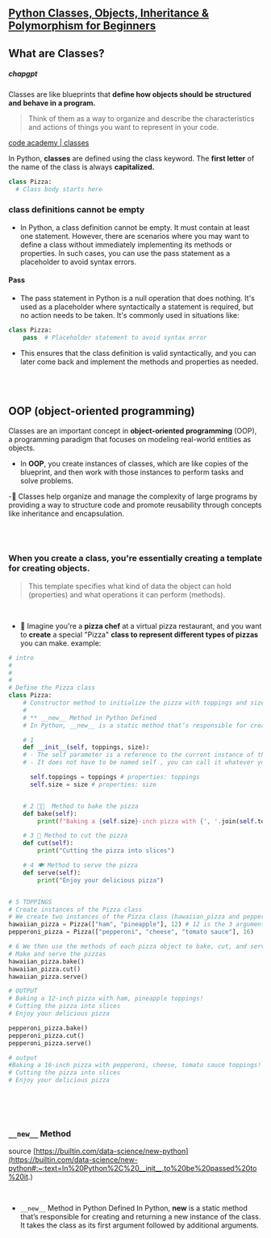 ## [Python Classes, Objects, Inheritance & Polymorphism for Beginners](https://youtu.be/RpBBzci_cBk?feature=shared)

## What are Classes?

##### chapgpt

Classes are like blueprints that **define how objects should be structured and behave in a program.**

> Think of them as a way to organize and describe the characteristics and actions of things you want to represent in your code.

[code academy | classes](https://www.codecademy.com/resources/docs/python/classes)

In Python, **classes** are defined using the class keyword. The **first letter** of the name of the class is always **capitalized.**

```python
class Pizza:
  # Class body starts here
```

### class definitions cannot be empty

- In Python, a class definition cannot be empty. It must contain at least one statement. However, there are scenarios where you may want to define a class without immediately implementing its methods or properties. In such cases, you can use the pass statement as a placeholder to avoid syntax errors.

#### Pass

- The pass statement in Python is a null operation that does nothing. It's used as a placeholder where syntactically a statement is required, but no action needs to be taken. It's commonly used in situations like:

```python
class Pizza:
    pass  # Placeholder statement to avoid syntax error

```

- This ensures that the class definition is valid syntactically, and you can later come back and implement the methods and properties as needed.

<br>

<br>

## OOP (object-oriented programming)

Classes are an important concept in **object-oriented programming** (OOP), a programming paradigm that focuses on modeling real-world entities as objects.

- In **OOP**, you create instances of classes, which are like copies of the blueprint, and then work with those instances to perform tasks and solve problems.

-🍓 Classes help organize and manage the complexity of large programs by providing a way to structure code and promote reusability through concepts like inheritance and encapsulation.

<br>
<br>

### When you create a class, you're essentially creating a template for creating objects.

> This template specifies what kind of data the object can hold (properties) and what operations it can perform (methods).

<br>

- 🍕 Imagine you're a **pizza chef** at a virtual pizza restaurant, and you want to **create** a special "Pizza" **class to represent different types of pizzas** you can make. example:

```python
# intro
#
#
#
# Define the Pizza class
class Pizza:
    # Constructor method to initialize the pizza with toppings and size
    #
    # ** __new__ Method in Python Defined
    # In Python, __new__ is a static method that’s responsible for creating and returning a new instance of the class. It takes the class as its first argument followed by additional arguments.

    # 1
    def __init__(self, toppings, size):
    # - The self parameter is a reference to the current instance of the class, and is used to access variables that belongs to the class.
    # - It does not have to be named self , you can call it whatever you like (rainbow, potato but keep it clear), but it has to be the first parameter of any function in the class:

      self.toppings = toppings # properties: toppings
      self.size = size # properties: size


    # 2 🧑‍🍳  Method to bake the pizza
    def bake(self):
        print(f"Baking a {self.size}-inch pizza with {', '.join(self.toppings)} toppings!")

    # 3 🔪 Method to cut the pizza
    def cut(self):
        print("Cutting the pizza into slices")

    # 4 🍽️ Method to serve the pizza
    def serve(self):
        print("Enjoy your delicious pizza")


# 5 TOPPINGS
# Create instances of the Pizza class
# We create two instances of the Pizza class (hawaiian_pizza and pepperoni_pizza) with different toppings and sizes.
hawaiian_pizza = Pizza(["ham", "pineapple"], 12) # 12 is the 3 argument on line 13, which is then assigned to self.size
pepperoni_pizza = Pizza(["pepperoni", "cheese", "tomato sauce"], 16)

# 6 We then use the methods of each pizza object to bake, cut, and serve the pizzas.
# Make and serve the pizzas
hawaiian_pizza.bake()
hawaiian_pizza.cut()
hawaiian_pizza.serve()

# OUTPUT
# Baking a 12-inch pizza with ham, pineapple toppings!
# Cutting the pizza into slices
# Enjoy your delicious pizza

pepperoni_pizza.bake()
pepperoni_pizza.cut()
pepperoni_pizza.serve()

# output
#Baking a 16-inch pizza with pepperoni, cheese, tomato sauce toppings!
# Cutting the pizza into slices
# Enjoy your delicious pizza
```

<br>
<br>

<br>

### `__new__` Method

source [https://builtin.com/data-science/new-python](https://builtin.com/data-science/new-python#:~:text=In%20Python%2C%20__init__,to%20be%20passed%20to%20it.)

<br>

- `__new__` Method in Python Defined
  In Python, **new** is a static method that’s responsible for creating and returning a new instance of the class. It takes the class as its first argument followed by additional arguments.
